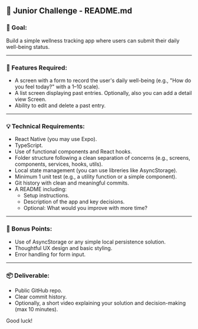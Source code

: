 ## 📄 Junior Challenge - README.md

### 📱 Goal:
Build a simple wellness tracking app where users can submit their daily well-being status.

---

### 🧩 Features Required:

- A screen with a form to record the user's daily well-being (e.g., "How do you feel today?" with a 1–10 scale).
- A list screen displaying past entries. Optionally, also you can add a detail view Screen.
- Ability to edit and delete a past entry.

---

### 💡 Technical Requirements:

- React Native (you may use Expo).
- TypeScript.
- Use of functional components and React hooks.
- Folder structure following a clean separation of concerns (e.g., screens, components, services, hooks, utils).
- Local state management (you can use libreries like AsyncStorage).
- Minimum 1 unit test (e.g., a utility function or a simple component).
- Git history with clean and meaningful commits.
- A README including:
  - Setup instructions.
  - Description of the app and key decisions.
  - Optional: What would you improve with more time?

---

### 🧪 Bonus Points:

- Use of AsyncStorage or any simple local persistence solution.
- Thoughtful UX design and basic styling.
- Error handling for form input.

---

### 📦 Deliverable:
- Public GitHub repo.
- Clear commit history.
- Optionally, a short video explaining your solution and decision-making (max 10 minutes).

Good luck!
